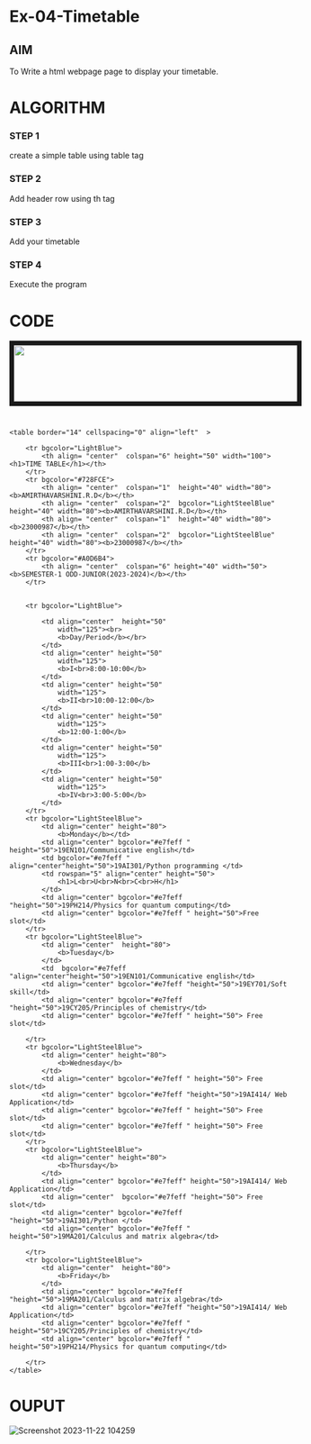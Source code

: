 # Ex-04-Timetable
## AIM
To Write a html webpage page to display your timetable. 

# ALGORITHM
### STEP 1
create a simple table using table tag
### STEP 2
Add header row using th tag
### STEP 3
Add your timetable
### STEP 4
Execute the program

# CODE
<!DOCTYPE html>
<html>
    <head></head>
<body>
    <IMG src="C:\Users\admin\ODD2023-WT-Ex-03-Timetable\logo.png"
	height="100" width="788" align="center" border="8">
    <h1>     </h1>

    <table border="14" cellspacing="0" align="left"  >
        
        <tr bgcolor="LightBlue">
            <th align= "center"  colspan="6" height="50" width="100"><h1>TIME TABLE</h1></th>
        </tr>
        <tr bgcolor="#728FCE">
            <th align= "center"  colspan="1"  height="40" width="80"><b>AMIRTHAVARSHINI.R.D</b></th>
            <th align= "center"  colspan="2"  bgcolor="LightSteelBlue" height="40" width="80"><b>AMIRTHAVARSHINI.R.D</b></th>
            <th align= "center"  colspan="1"  height="40" width="80"><b>23000987</b></th>
            <th align= "center"  colspan="2"  bgcolor="LightSteelBlue" height="40" width="80"><b>23000987</b></th>
        </tr>
        <tr bgcolor="#A0D6B4">
            <th align= "center"  colspan="6" height="40" width="50"> <b>SEMESTER-1 ODD-JUNIOR(2023-2024)</b></th>
        </tr>
       
        
        <tr bgcolor="LightBlue">
            
            <td align="center"  height="50"
                width="125"><br>
                <b>Day/Period</b></br>
            </td>
            <td align="center" height="50"
                width="125">
                <b>I<br>8:00-10:00</b>
            </td>
            <td align="center" height="50"
                width="125">
                <b>II<br>10:00-12:00</b>
            </td>
            <td align="center" height="50"
                width="125">
                <b>12:00-1:00</b>
            </td>
            <td align="center" height="50"
                width="125">
                <b>III<br>1:00-3:00</b>
            </td>
            <td align="center" height="50"
                width="125">
                <b>IV<br>3:00-5:00</b>
            </td>
        </tr>
        <tr bgcolor="LightSteelBlue">
            <td align="center" height="80">
                <b>Monday</b></td>
            <td align="center" bgcolor="#e7feff " height="50">19EN101/Communicative english</td>
            <td bgcolor="#e7feff " align="center"height="50">19AI301/Python programming </td>
            <td rowspan="5" align="center" height="50">
                <h1>L<br>U<br>N<br>C<br>H</h1>
            </td>
            <td align="center" bgcolor="#e7feff "height="50">19PH214/Physics for quantum computing</td>
            <td align="center" bgcolor="#e7feff " height="50">Free slot</td>
        </tr>
        <tr bgcolor="LightSteelBlue">
            <td align="center"  height="80">
                <b>Tuesday</b>
            </td>
            <td  bgcolor="#e7feff "align="center"height="50">19EN101/Communicative english</td>
            <td align="center" bgcolor="#e7feff "height="50">19EY701/Soft skill</td>
            <td align="center" bgcolor="#e7feff "height="50">19CY205/Principles of chemistry</td>
            <td align="center" bgcolor="#e7feff " height="50"> Free slot</td>
            
        </tr>
        <tr bgcolor="LightSteelBlue">
            <td align="center" height="80">
                <b>Wednesday</b>
            </td>
            <td align="center" bgcolor="#e7feff " height="50"> Free slot</td>
            <td align="center" bgcolor="#e7feff "height="50">19AI414/ Web Application</td>
            <td align="center" bgcolor="#e7feff " height="50"> Free slot</td>
            <td align="center" bgcolor="#e7feff " height="50"> Free slot</td>
        </tr>
        <tr bgcolor="LightSteelBlue">
            <td align="center" height="80">
                <b>Thursday</b>
            </td>
            <td align="center" bgcolor="#e7feff" height="50">19AI414/ Web Application</td>
            <td align="center"  bgcolor="#e7feff "height="50"> Free slot</td>
            <td align="center" bgcolor="#e7feff "height="50">19AI301/Python </td>
            <td align="center" bgcolor="#e7feff " height="50">19MA201/Calculus and matrix algebra</td>
            
        </tr>
        <tr bgcolor="LightSteelBlue">
            <td align="center"  height="80">
                <b>Friday</b>
            </td>
            <td align="center" bgcolor="#e7feff "height="50">19MA201/Calculus and matrix algebra</td>
            <td align="center" bgcolor="#e7feff "height="50">19AI414/ Web Application</td>
            <td align="center" bgcolor="#e7feff " height="50">19CY205/Principles of chemistry</td>
            <td align="center" bgcolor="#e7feff " height="50">19PH214/Physics for quantum computing</td>
           
        </tr>
    </table>
</body>
</html>

# OUPUT
![Screenshot 2023-11-22 104259](https://github.com/amirtha5591/ODD2023-WT-Ex-03-Timetable/assets/145742831/97422168-a34d-4c0e-b607-c354a6f6b54e)

</body>
</html>
